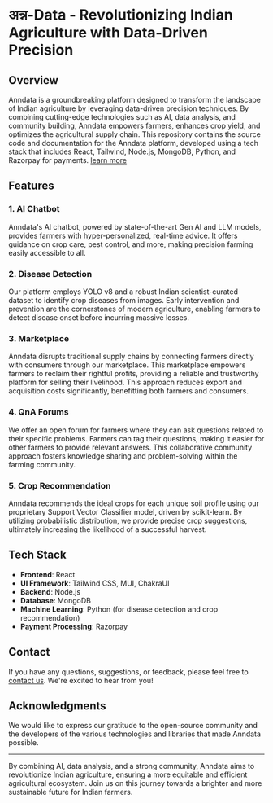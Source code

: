 # अन्न-Data - Revolutionizing Indian Agriculture with Data-Driven Precision

## Overview

Anndata is a groundbreaking platform designed to transform the landscape of Indian agriculture by leveraging data-driven precision techniques. By combining cutting-edge technologies such as AI, data analysis, and community building, Anndata empowers farmers, enhances crop yield, and optimizes the agricultural supply chain. This repository contains the source code and documentation for the Anndata platform, developed using a tech stack that includes React, Tailwind, Node.js, MongoDB, Python, and Razorpay for payments.
[learn more](https://docs.google.com/presentation/d/1t0I5bKQPYjHVDklRDofVq2qS8mVZeRXa/edit?usp=sharing&ouid=116532075759114151732&rtpof=true&sd=true)

## Features

### 1. AI Chatbot

Anndata's AI chatbot, powered by state-of-the-art Gen AI and LLM models, provides farmers with hyper-personalized, real-time advice. It offers guidance on crop care, pest control, and more, making precision farming easily accessible to all.

### 2. Disease Detection

Our platform employs YOLO v8 and a robust Indian scientist-curated dataset to identify crop diseases from images. Early intervention and prevention are the cornerstones of modern agriculture, enabling farmers to detect disease onset before incurring massive losses.

### 3. Marketplace

Anndata disrupts traditional supply chains by connecting farmers directly with consumers through our marketplace. This marketplace empowers farmers to reclaim their rightful profits, providing a reliable and trustworthy platform for selling their livelihood. This approach reduces export and acquisition costs significantly, benefitting both farmers and consumers.

### 4. QnA Forums

We offer an open forum for farmers where they can ask questions related to their specific problems. Farmers can tag their questions, making it easier for other farmers to provide relevant answers. This collaborative community approach fosters knowledge sharing and problem-solving within the farming community.

### 5. Crop Recommendation

Anndata recommends the ideal crops for each unique soil profile using our proprietary Support Vector Classifier model, driven by scikit-learn. By utilizing probabilistic distribution, we provide precise crop suggestions, ultimately increasing the likelihood of a successful harvest.

## Tech Stack

- **Frontend**: React
- **UI Framework**: Tailwind CSS, MUI, ChakraUI
- **Backend**: Node.js
- **Database**: MongoDB
- **Machine Learning**: Python (for disease detection and crop recommendation)
- **Payment Processing**: Razorpay

## Contact

If you have any questions, suggestions, or feedback, please feel free to [contact us](santrasagnik10@gmail.com). We're excited to hear from you!

## Acknowledgments

We would like to express our gratitude to the open-source community and the developers of the various technologies and libraries that made Anndata possible.

---

By combining AI, data analysis, and a strong community, Anndata aims to revolutionize Indian agriculture, ensuring a more equitable and efficient agricultural ecosystem. Join us on this journey towards a brighter and more sustainable future for Indian farmers.
